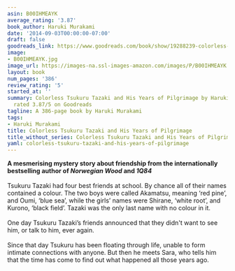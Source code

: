 ```yaml
---
asin: B00IHMEAYK
average_rating: '3.87'
book_author: Haruki Murakami
date: '2014-09-03T00:00:00-07:00'
draft: false
goodreads_link: https://www.goodreads.com/book/show/19288239-colorless-tsukuru-tazaki-and-his-years-of-pilgrimage
image:
- B00IHMEAYK.jpg
image_url: https://images-na.ssl-images-amazon.com/images/P/B00IHMEAYK.01._SCLZZZZZZZ.jpg
layout: book
num_pages: '386'
review_rating: '5'
started_at: ''
summary: Colorless Tsukuru Tazaki and His Years of Pilgrimage by Haruki Murakami -
  rated 3.87/5 on Goodreads
tagline: A 386-page book by Haruki Murakami
tags:
- Haruki Murakami
title: Colorless Tsukuru Tazaki and His Years of Pilgrimage
title_without_series: Colorless Tsukuru Tazaki and His Years of Pilgrimage
yaml: colorless-tsukuru-tazaki-and-his-years-of-pilgrimage
---
```


<b>A mesmerising mystery story about friendship from the internationally bestselling author of <i>Norwegian Wood</i> and <i>1Q84</i></b><br /><br />Tsukuru Tazaki had four best friends at school. By chance all of their names contained a colour. The two boys were called Akamatsu, meaning ‘red pine’, and Oumi, ‘blue sea’, while the girls’ names were Shirane, ‘white root’, and Kurono, ‘black field’. Tazaki was the only last name with no colour in it.<br /><br />One day Tsukuru Tazaki’s friends announced that they didn't want to see him, or talk to him, ever again.<br /><br />Since that day Tsukuru has been floating through life, unable to form intimate connections with anyone. But then he meets Sara, who tells him that the time has come to find out what happened all those years ago.